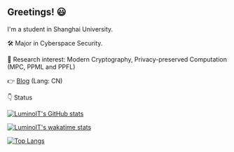 ## Greetings! 😃

I'm a student in Shanghai University.

🛠 Major in Cyberspace Security.

🔎 Research interest: Modern Cryptography, Privacy-preserved Computation (MPC, PPML and PPFL)

👉 [Blog](https://luminolt.cn/) (Lang: CN)

👇 Status

[![LuminolT's GitHub stats](https://github-readme-stats.vercel.app/api?username=LuminolT&show_icons=true&theme=algolia)](https://github.com/anuraghazra/github-readme-stats)

[![LuminolT's wakatime stats](https://github-readme-stats.vercel.app/api/wakatime?username=luminolt)](https://github.com/anuraghazra/github-readme-stats)

[![Top Langs](https://github-readme-stats.vercel.app/api/top-langs/?username=LuminolT&layout=compact&theme=algolia&hide=tex,Cmake,Batchfile,Jupyter%20Notebook)](https://github.com/anuraghazra/github-readme-stats)

